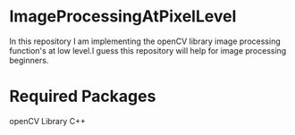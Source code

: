 # ImageProcessingAtPixelLevel
In this repository I am implementing the openCV library image processing function's at low level.I guess this repository will help for image processing beginners.
# Required Packages
openCV Library
C++ 
